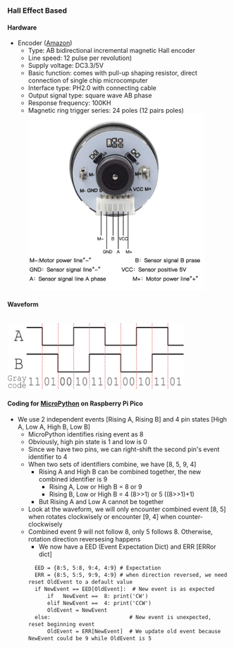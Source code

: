 ### Hall Effect Based
#### Hardware
* Encoder ([Amazon](https://www.amazon.com/dp/B07RTN8F58/))
  * Type: AB bidirectional incremental magnetic Hall encoder
  * Line speed: 12 pulse per revolution)
  * Supply voltage: DC3.3/5V
  * Basic function: comes with pull-up shaping resistor, direct connection of single chip microcomputer
  * Interface type: PH2.0 with connecting cable
  * Output signal type: square wave AB phase
  * Response frequency: 100KH
  * Magnetic ring trigger series: 24 poles (12 pairs poles)
</br><img src="pinout.jpg" height="400px" width="400px"></img>
#### Waveform
</br><img src="waveform.png" height="150px" width="400px"></img>
#### Coding for [MicroPython](../../Misc/MicroPython/driver/rotary.py) on Raspberry Pi Pico
* We use 2 independent events [Rising A, Rising B] and 4 pin states [High A, Low A, High B, Low B]
     * MicroPython identifies rising event as 8
     * Obviously, high pin state is 1 and low is 0
     * Since we have two pins, we can right-shift the second pin's event identifier to 4
     * When two sets of identifiers combine, we have [8, 5, 9, 4]
       * Rising A and High B can be combined together, the new combined identifier is 9
         * Rising  A, Low or High B =  8        or 9
         * Rising  B, Low or High B =  4 (8>>1) or 5 ((8>>1)+1)
       * But Rising A and Low A cannot be together
   * Look at the waveform, we will only encounter combined event [8, 5] when rotates clockwisely or encounter [9, 4] when counter-clockwisely
   * Combined event 9 will not follow 8, only 5 follows 8. Otherwise, rotation direction reversesing happens
     * We now have a EED (Event Expectation Dict) and ERR [ERRor dict]
     ```
       EED = {8:5, 5:8, 9:4, 4:9} # Expectation
       ERR = {8:5, 5:5, 9:9, 4:9} # when direction reversed, we need reset OldEvent to a default value
       if NewEvent == EED[OldEvent]:  # New event is as expected
           if   NewEvent ==  8: print('CW')
           elif NewEvent ==  4: print('CCW')
           OldEvent = NewEvent
       else:                         # New event is unexpected, reset beginning event
           OldEvent = ERR[NewEvent]  # We update old event because NewEvent could be 9 while OldEvent is 5
     ```

